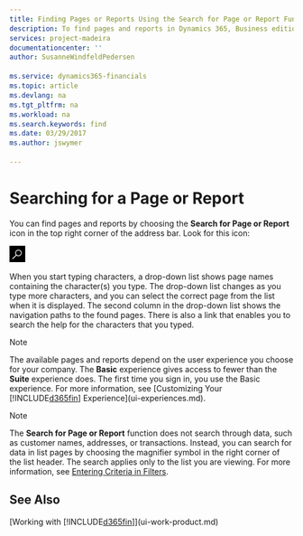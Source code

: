 ```yaml
---
title: Finding Pages or Reports Using the Search for Page or Report Function | Microsoft Docs
description: To find pages and reports in Dynamics 365, Business edition , you can use the Search for Page or Report feature.
services: project-madeira
documentationcenter: ''
author: SusanneWindfeldPedersen

ms.service: dynamics365-financials
ms.topic: article
ms.devlang: na
ms.tgt_pltfrm: na
ms.workload: na
ms.search.keywords: find
ms.date: 03/29/2017
ms.author: jswymer

---
```

# Searching for a Page or Report
You can find pages and reports by choosing the **Search for Page or Report** icon in the top right corner of the address bar. Look for this icon:

![Search for Page or Report](media/ui-search/search.png "Search for Page or Report")

When you start typing characters, a drop-down list shows page names containing the character(s) you type. The drop-down list changes as you type more characters, and you can select the correct page from the list when it is displayed. The second column in the drop-down list shows the navigation paths to the found pages. There is also a link that enables you to search the help for the characters that you typed.

> [!NOTE]  
>   The available pages and reports depend on the user experience you choose for your company. The **Basic** experience gives access to fewer than the **Suite** experience does. The first time you sign in, you use the Basic experience. For more information, see [Customizing Your [!INCLUDE[d365fin](includes/d365fin_long_md.md)] Experience](ui-experiences.md).

> [!NOTE]  
>   The **Search for Page or Report** function does not search through data, such as customer names, addresses, or transactions. Instead, you can search for data in list pages by choosing the magnifier symbol in the right corner of the list header. The search applies only to the list you are viewing. For more information, see [Entering Criteria in Filters](ui-enter-criteria-filters.md).

## See Also
[Working with [!INCLUDE[d365fin](includes/d365fin_md.md)]](ui-work-product.md)
